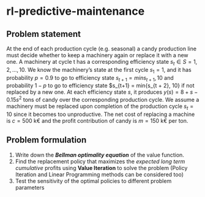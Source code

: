 # rl-predictive-maintenance

## Problem statement

At the end of each production cycle (e.g. seasonal) a candy production line must decide
whether to keep a machinery again or replace it with a new one. A machinery at cycle t has
a corresponding efficiency state $s_t \in S = {1, 2, ..., 10}$. We know the machinery’s state at the
first cycle $s_1 = 1$, and it has probability $p = 0.9$ to go to efficiency state $s_{t+1} = min{s_{t+1}, 10}$
and probability $1 − p$ to go to efficiency state $s_{t+1} = min{s_{t + 2}, 10} if not replaced by a
new one. At each efficiency state $s$, it produces $y(s) = 8 + s − 0.15s^2$ tons of candy over the
corresponding production cycle. We assume a machinery must be replaced upon completion
of the production cycle $s_t = 10$ since it becomes too unproductive. The net cost of replacing
a machine is $c = 500$ k€ and the profit contribution of candy is $m = 150$ k€ per ton.

## Problem formulation

1. Write down the **_Bellman optimality equation_** of the value function.
2. Find the replacement policy that maximizes the _expected long term cumulative_ profits using **Value Iteration** to solve the problem (Policy Iteration and Linear Programming methods can be considered too)
3. Test the sensitivity of the optimal policies to different problem parameters

